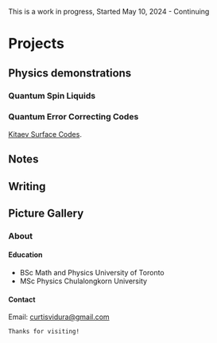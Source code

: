 This is a work in progress, Started May 10, 2024 - Continuing



# Projects
## Physics demonstrations

### Quantum Spin Liquids 

### Quantum Error Correcting Codes 
[Kitaev Surface Codes](./physics/toric-code.html).


## Notes


## Writing

## Picture Gallery


### About
#### Education
*   BSc Math and Physics University of Toronto
*   MSc Physics Chulalongkorn University 

#### Contact
Email: curtisvidura@gmail.com


```
Thanks for visiting!
```

